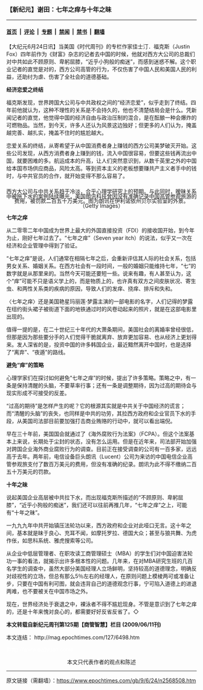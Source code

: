 ### 【新纪元】谢田：七年之痒与十年之昧

---

#### [首页](../../../..?n2568508) &nbsp;|&nbsp; [评论](../../../../../epoch-comment?n2568508) &nbsp;|&nbsp; [专题](../../../../../epoch-special?n2568508) &nbsp;|&nbsp; [禁闻](../../../../../epoch-news?n2568508) &nbsp;|&nbsp; [禁书](../../../../../books?n2568508) &nbsp;|&nbsp; [翻墙](https://github.com/gfw-breaker/nogfw/blob/master/README.md?n2568508)


<div class="post_content" id="artbody" itemprop="articleBody">
 <!-- article content begin -->
 <p>
  【大纪元6月24日讯】当美国《时代周刊》的专栏作家佳士汀．福克斯（Justin Fox）四年前作为《财富》杂志的记者去中国的时候，他就对西方大公司的总裁们对中共如此不顾原则、卑躬屈膝，“近乎小狗般的痴迷”，而感到迷惑不解。这个职业记者的直觉是对的，西方公司高管的行为，不仅伤害了中国人民和美国人民的利益，还助纣为虐、伤害了全社会的道德基础。
 </p>
 <p>
  <b>
   经济恋爱之终结
  </b>
 </p>
 <p>
  福克斯发现，世界跨国大公司与中共政权之间的“经济恋爱”，似乎走到了终结。四年前他就认为，这种不理性的关系是不会持久的，他也不清楚结局会是什么。凭新闻记者的直觉，他觉得中国的经济自由与政治压制的混合，是在酝酿一种会爆炸的可燃物品。当然，到今天，许多人还认为风景这边独好；但更多的人们认为，掩盖越完善、越扎实，掩盖不住时的尴尬越大。
 </p>
 <p>
  恋爱关系的终结，从寄希望于从中国消费者身上赚钱的西方公司美梦破灭开始。这些公司发现，从西方消费者身上赚到的钱，流入中国很容易，但要这些钱再流出中国，就要困难的多。航运成本的升高，让人们突然意识到，从数千英里之外的中国给本国市场供应商品，风险太高。等到资本主义的老板想要赚共产主义者手中的钱时，与中共官员的合作，就开始变得不那么容易了。
 </p>
 <p>
  <!--image v 1.0-->
 </p>
 <div style="line-height: 90%; text-align: center;">
  <br/>
  <span class="bn12">
   西方大公司与中共关系趋于冷淡，合乎心理学研究上的预期。与此同时，暧昧关系中被拖下水的案例陆续曝光，美国朗讯科技曾因没有准确记录中国高管参观旅游的费用，被罚款二百五十万美元。图为朗讯在伊利诺依州贝尔实验室的外景。（Getty Images）
  </span>
 </div>
 <p>
  <!-- -->
 </p>
 <p>
  <b>
   七年之痒
  </b>
 </p>
 <p>
  从二零零二年中国成为世界上最大的外国直接投资（FDI）的接收国开始，到今年为止，刚好七年过去了。“七年之痒”（Seven year itch）的说法，似乎又一次在经济和企业管理中得到了验证。
 </p>
 <p>
  “七年之痒”是说，人们通常在相隔七年之后，会重新评估其人际的社会关系，包括男女关系、婚姻关系。在西方社会有一段时间，一般的婚姻只能维持七年，“七”的数字就是从那里来的。当然今天可能还要短一些。说来有趣，有人甚至认为，这个“痒”可能不只是语义学上的，而是物质上的，也许真有双方之间皮肤状况、寄生虫、和两性关系类的疾病的原因，导致人们的发痒、挠痒、排斥和失和。
 </p>
 <p>
  〈七年之痒〉还是美国艳星玛丽莲‧梦露主演的一部电影的名字，人们记得的梦露在纽约街头裙子被街道下面的地铁通过时的风卷动起来的照片，就是在这部电影里出现的。
 </p>
 <p>
  值得一提的是，在二十世纪三十年代的大萧条期间，美国社会的离婚率曾经很低，但那是因为那些要分手的人们觉得干脆就离弃、放弃更加容易、也从经济上更划得来。发人深省的是，投资中国的许多韩国企业，最近黯然离开中国时，也是选择了“离弃”、“夜遁”的路线。
 </p>
 <p>
  <b>
   避免“痒”的策略
  </b>
 </p>
 <p>
  心理学家们在探讨如何避免“七年之痒”的时候，提出了许多策略。策略之中，有一条是保持清醒的头脑，不要草率行事；还有一条是调整期待，因为过高的期待会与现实形成不可接受的反差。
 </p>
 <p>
  “过高的期待”是怎样产生的呢？它的根源其实就是中共关于中国经济的谎言；而“清醒的头脑”的丧失，也同样是中共的功劳，其拉西方政府和企业官员下水的手段，从美国司法部目前要加强打击商业贿赂的行动中，就可以看出端倪。
 </p>
 <p>
  早在三十年前，美国国会就通过了《海外腐败行为法案》（FCPA）。但这个法案基本上来说，长期处于尘封的状态，没有怎么运用。但是在近年来，司法部开始加强对跨国企业海外商业腐败行为的调查。目前正在接受调查的公司有一百多家，远远高于去年。两年前，电信设备巨头朗讯（Lucent）公司为来访的中国电信企业高管参观旅支付了数百万美元的费用，但没有准确的纪录。朗讯为此不得不缴纳二百五十万美元的罚款。
 </p>
 <p>
  <b>
   十年之昧
  </b>
 </p>
 <p>
  说起美国企业高层被中共拉下水，而出现福克斯所描述的“不顾原则、卑躬屈膝”，“近乎小狗般的痴迷”，我们还可以往前再推几年，“七年之痒”之上，可能有“十年之昧”。
 </p>
 <p>
  一九九九年中共开始镇压法轮功以来，西方政府和企业对此哑口无言。这十年之间，基本就是昧于良心、充耳不闻，如摩托罗拉、德国大众；甚至与狼共舞、为虎作伥，如思科系统、雅虎搜索等公司。
 </p>
 <p>
  从企业中低层管理者、在职攻读工商管理硕士（MBA）的学生们对中国迫害法轮功一事的看法，就揭示出许多根本性的问题。几年来，在对MBA研究生班的几百名学生的调查中，虽然大部分美国经理人立场鲜明，坚持较高的道德理念，明确反对歧视性的立场，但总有那么5％左右的经理人，在原则问题上模棱两可或准备让步，只要在中国有利可图，就会违背自己的道德观念行事，宁可陷入道德上的进退两难，也不要被关在中国市场之外。
 </p>
 <p>
  现在，世界经济处于衰退之中，裸泳者不得不尴尬现身。不管是意识到了七年之痒的，还是十年来愧对良心的，都需要好好反省反省了。◇
 </p>
 <p>
  <b>
   本文转载自新纪元周刊第125期【商管智慧】栏目 (2009/06/11刊)
  </b>
 </p>
 <p>
  本文连结：
  <ok href=" http://mag.epochtimes.com/127/6498.htm " target="_blank">
   http://mag.epochtimes.com/127/6498.htm
  </ok>
 </p>
 <p>
  <font color="#ffffff">
   (http://www.dajiyuan.com)
  </font>
  <br/>
  <center>
   <font class="GY13">
    本文只代表作者的观点和陈述
   </font>
  </center>
 </p>
 <!-- article content end -->
 <div id="below_article_ad">
 </div>
</div>


---

原文链接（需翻墙）：https://www.epochtimes.com/gb/9/6/24/n2568508.htm